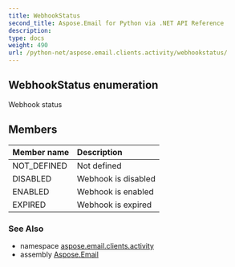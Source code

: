 ```yaml
---
title: WebhookStatus
second_title: Aspose.Email for Python via .NET API Reference
description: 
type: docs
weight: 490
url: /python-net/aspose.email.clients.activity/webhookstatus/
---
```


## WebhookStatus enumeration

Webhook status

## Members
| Member name | Description |
| :- | :- |
|NOT_DEFINED|Not defined|
|DISABLED|Webhook is disabled|
|ENABLED|Webhook is enabled|
|EXPIRED|Webhook is expired|

### See Also

* namespace [aspose.email.clients.activity](/email/python-net/aspose.email.clients.activity/)
* assembly [Aspose.Email](/email/python-net/)

